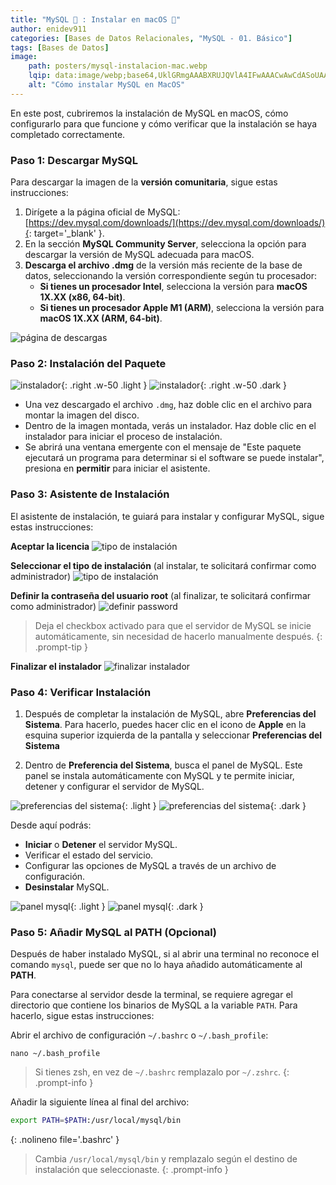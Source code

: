 ```yaml
---
title: "MySQL 🐬 : Instalar en macOS "
author: enidev911
categories: [Bases de Datos Relacionales, "MySQL - 01. Básico"]
tags: [Bases de Datos]
image:
    path: posters/mysql-instalacion-mac.webp
    lqip: data:image/webp;base64,UklGRmgAAABXRUJQVlA4IFwAAACwAwCdASoUAAsAPzmGuVOvKSWisAgB4CcJZwAAWxVRq/jfBzIAAAD+6o2TPtwDHmMtMLGqNV28JUaeMpSE+dN9rSlkweKo/zoYLWo5CQjX6hpuT9oodfcQKIAAAA==
    alt: "Cómo instalar MySQL en MacOS"
---
```


En este post, cubriremos la instalación de MySQL en macOS, cómo configurarlo para que funcione y cómo verificar que la instalación se haya completado correctamente.

### **Paso 1: Descargar MySQL**

Para descargar la imagen de la **versión comunitaria**, sigue estas instrucciones:

1. Dirígete a la página oficial de MySQL: [https://dev.mysql.com/downloads/](https://dev.mysql.com/downloads/){: target='_blank' }.
2. En la sección **MySQL Community Server**, selecciona la opción para descargar la versión de MySQL adecuada para macOS.
3. **Descarga el archivo .dmg** de la versión más reciente de la base de datos, seleccionando la versión correspondiente según tu procesador:
   - **Si tienes un procesador Intel**, selecciona la versión para **macOS 1X.XX (x86, 64-bit)**.
   - **Si tienes un procesador Apple M1 (ARM)**, selecciona la versión para **macOS 1X.XX (ARM, 64-bit)**.

![página de descargas](mysql/mysql-pagina-de-descargas-macos.webp)

### **Paso 2: Instalación del Paquete**

![instalador](mysql/mysql-installer-mac-light.webp){: .right .w-50 .light }
![instalador](mysql/mysql-installer-mac-dark.webp){: .right .w-50 .dark }
- Una vez descargado el archivo `.dmg`, haz doble clic en el archivo para montar la imagen del disco.
- Dentro de la imagen montada, verás un instalador. Haz doble clic en el instalador para iniciar el proceso de instalación.
- Se abrirá una ventana emergente con el mensaje de "Este paquete ejecutará un programa para determinar si el software se puede instalar", presiona en **permitir** para iniciar el asistente. 

### **Paso 3: Asistente de Instalación**

El asistente de instalación, te guiará para instalar y configurar MySQL, sigue estas instrucciones:

**Aceptar la licencia**
![tipo de instalación](mysql/mysql-mac-asistente-licencia.webp)

**Seleccionar el tipo de instalación** (al instalar, te solicitará confirmar como administrador)
![tipo de instalación](mysql/mysql-mac-asistente-tipo-instalacion.webp)

**Definir la contraseña del usuario root** (al finalizar, te solicitará confirmar como administrador)
![definir password](mysql/mysql-mac-asistente-definir-password-root.webp)

> Deja el checkbox activado para que el servidor de MySQL se inicie automáticamente, sin necesidad de hacerlo manualmente después.
{: .prompt-tip }

**Finalizar el instalador**
![finalizar instalador](mysql/mysql-mac-asistente-finalizar.webp)

### **Paso 4: Verificar Instalación**

1. Después de completar la instalación de MySQL, abre **Preferencias del Sistema**. Para hacerlo, puedes hacer clic en el icono de **Apple** en la esquina superior izquierda de la pantalla y seleccionar **Preferencias del Sistema**

2. Dentro de **Preferencia del Sistema**, busca el panel de MySQL. Este panel se instala automáticamente con MySQL y te permite iniciar, detener y configurar el servidor de MySQL.

![preferencias del sistema](mysql/mysql-mac-preferencias-del-sistema-light.webp){: .light }
![preferencias del sistema](mysql/mysql-mac-preferencias-del-sistema-dark.webp){: .dark }

Desde aquí podrás:

- **Iniciar** o **Detener** el servidor MySQL.
- Verificar el estado del servicio.
- Configurar las opciones de MySQL a través de un archivo de configuración.
- **Desinstalar** MySQL.

![panel mysql](mysql/mysql-mac-panel-instancias-light.webp){: .light }
![panel mysql](mysql/mysql-mac-panel-instancias-dark.webp){: .dark }

### **Paso 5: Añadir MySQL al PATH** (Opcional)

Después de haber instalado MySQL, si al abrir una terminal no reconoce el comando `mysql`, puede ser que no lo haya añadido automáticamente al **PATH**.

Para conectarse al servidor desde la terminal, se requiere agregar el directorio que contiene los binarios de MySQL a la variable `PATH`. Para hacerlo, sigue estas instrucciones:

Abrir el archivo de configuración `~/.bashrc` o `~/.bash_profile`:

```terminal
nano ~/.bash_profile
```

> Si tienes zsh, en vez de `~/.bashrc` remplazalo por `~/.zshrc`.
{: .prompt-info }

Añadir la siguiente línea al final del archivo:

```bash
export PATH=$PATH:/usr/local/mysql/bin
```
{: .nolineno file='.bashrc' }

> Cambia `/usr/local/mysql/bin` y remplazalo según el destino de instalación que seleccionaste.
{: .prompt-info }
